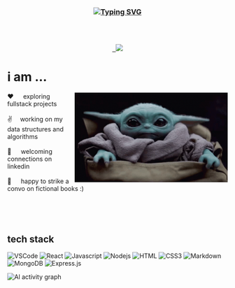<h3 align="center">

<a href="https://git.io/typing-svg">
<img src="https://readme-typing-svg.demolab.com?font=Roboto&size=32&pause=1000&color=EA84F7&multiline=true&random=false&width=435&lines=Hello+world+!+I'm+Gayathri+%3C3" 
  alt="Typing SVG" /></a>
  
</h3>
</br>
</br>

<p align="center">
 <a href="" target="_blank">
  <img src="https://img.shields.io/badge/LinkedIn-0077B5?style=for-the-badge&logo=linkedin&logoColor=white" alt=""/>
 </a>
 <a href="https://www.instagram.com/tea_innum_varala__?igsh=MTYyY3FmM205ZjFpMA==" target="_blank">
  <img src="https://img.shields.io/badge/Instagram-fe4164?style=for-the-badge&logo=instagram&logoColor=white" alt="" />
 </a> 
<a href="https://leetcode.com/u/gaya7hr1/" >
  <img src= "https://img.shields.io/badge/dynamic/json?style=for-the-badge&labelColor=black&color=%23ffa116&label=Solved&query=solved&url=https%3A%2F%2Fleetcode-badge.vercel.app%2Fapi%2Fusers%2Fgaya7hr1&logo=leetcode&logoColor=yellow"/>
</a>

# i am ...
<p>
 <img align="right" width="350" src="assests/baby-yoda-hi.gif" alt="hello gif" />
  
 ❤️ &emsp; exploring fullstack projects  <br/><br/> 
 ✌️&emsp; working on my data structures and algorithms<br/><br/>
 📧 &emsp; welcoming connections on linkedin<br/><br/>
 💬 &emsp; happy to strike a convo on fictional books :)

</p>
<br/>
<br/>
<br/>
 
    
  


## tech stack
![VSCode](https://img.shields.io/badge/Visual_Studio-0078d7?style=for-the-badge&logo=visual%20studio&logoColor=white)
![React](https://img.shields.io/badge/-React-61DBFB?style=for-the-badge&labelColor=black&logo=react&logoColor=61DBFB)
![Javascript](https://img.shields.io/badge/Javascript-F0DB4F?style=for-the-badge&labelColor=black&logo=javascript&logoColor=F0DB4F)
![Nodejs](https://img.shields.io/badge/Nodejs-3C873A?style=for-the-badge&labelColor=black&logo=node.js&logoColor=3C873A)
![HTML](https://img.shields.io/badge/HTML5-E34F26?style=for-the-badge&logo=html5&logoColor=white)
![CSS3](https://img.shields.io/badge/CSS3-1572B6?style=for-the-badge&logo=css3&logoColor=white)
![Markdown](https://img.shields.io/badge/Markdown-000000?style=for-the-badge&logo=markdown&logoColor=white)
![MongoDB](https://img.shields.io/badge/MongoDB-4EA94B?style=for-the-badge&logo=mongodb&logoColor=white)
![Express.js](https://img.shields.io/badge/Express.js-000000?style=for-the-badge&logo=express&logoColor=white)


![Al activity graph](https://github-readme-activity-graph.vercel.app/graph?username=space-monkey22&custom_title=Gayathri's%20GitHub%20Activity%20Graph&bg_color=0D1117&color=7F3FBF&line=7F3FBF&point=7F3FBF&area_color=FFFFFF&title_color=FFFFFF&area=true)

</p>
